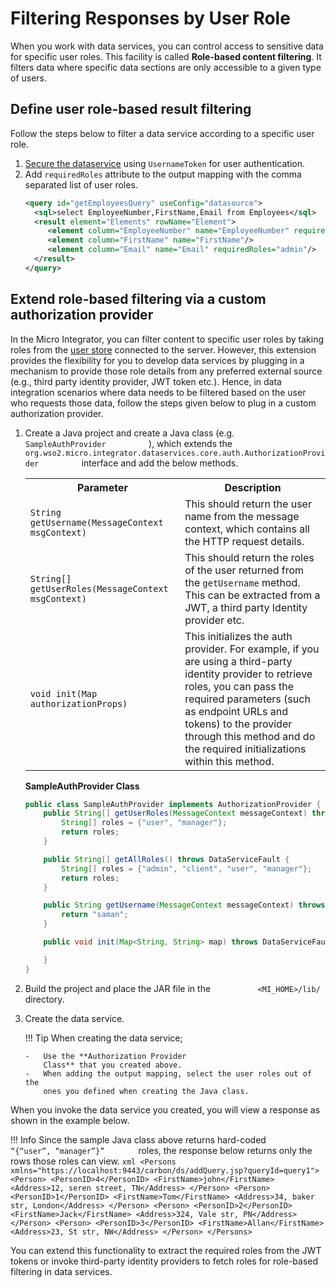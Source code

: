 # Filtering Responses by User Role

When you work with data services, you can control access to sensitive
data for specific user roles. This facility is called **Role-based
content filtering**. It filters data where specific data sections are
only accessible to a given type of users.

## Define user role-based result filtering

Follow the steps below to filter a data service according to a specific user role.

1. [Secure the dataservice](../../../../develop/creating-artifacts/data-services/securing-data-services) using `UsernameToken` for user authentication.
2. Add `requiredRoles` attribute to the output mapping with the comma separated list of user roles.
    ```xml
    <query id="getEmployeesQuery" useConfig="datasource">
      <sql>select EmployeeNumber,FirstName,Email from Employees</sql>
      <result element="Elements" rowName="Element">
         <element column="EmployeeNumber" name="EmployeeNumber" requiredRoles="admin, role1" xsdType="string"/>
         <element column="FirstName" name="FirstName"/>
         <element column="Email" name="Email" requiredRoles="admin"/>
      </result>
    </query>
    ``` 

## Extend role-based filtering via a custom authorization provider

In the Micro Integrator, you can filter content to specific user roles by taking roles from
the [user store](../../../setup/user_stores/setting_up_a_userstore) connected to the server. However, this extension provides
the flexibility for you to develop data services by plugging in a
mechanism to provide those role details from any preferred external
source (e.g., third party identity provider, JWT token etc.). Hence, in
data integration scenarios where data needs to be filtered based on the
user who requests those data, follow the steps given below to plug in a custom
authorization provider.

1.  Create a Java project and create a Java class (e.g.
    `           SampleAuthProvider          ` ), which extends the
    `           org.wso2.micro.integrator.dataservices.core.auth.AuthorizationProvider          `
    interface and add the below methods.

    <table>
      <tr>
        <th>
          Parameter
        </th>
        <th>
          Description
        </th>
      </tr>
      <tr>
        <td>
          <code>String getUsername(MessageContext msgContext) </code>
        </td>
        <td>
          This should return the user name from the message context, which contains all the HTTP request details. 
        </td>
      </tr>
      <tr>
        <td>
          <code>String[] getUserRoles(MessageContext msgContext)</code>
        </td>
        <td>
          This should return the roles of the user returned from the <code>getUsername</code> method. This can be extracted from a JWT, a third party Identity provider etc.
        </td>
      </tr>
      <tr>
        <td>
          <code>void init(Map<String, String> authorizationProps)</code>
        </td>
        <td>
          This initializes the auth provider. For example, if you are using a third-party identity provider to retrieve roles, you can pass the required parameters (such as endpoint URLs and tokens) to the provider through this method and do the required initializations within this method.
        </td>
      </tr>
    </table>

    **SampleAuthProvider Class**

    ```java
    public class SampleAuthProvider implements AuthorizationProvider {
        public String[] getUserRoles(MessageContext messageContext) throws DataServiceFault {
            String[] roles = {"user", "manager"};
            return roles;
        }    

        public String[] getAllRoles() throws DataServiceFault {
            String[] roles = {"admin", "client", "user", "manager"};
            return roles;
        }

        public String getUsername(MessageContext messageContext) throws DataServiceFault {
            return "saman";
        }

        public void init(Map<String, String> map) throws DataServiceFault {

        }
    }
    ```

2.  Build the project and place the JAR file in the
    `           <MI_HOME>/lib/          ` directory.

3.  Create the data service.

    !!! Tip
        When creating the data service;

        -   Use the **Authorization Provider
            Class** that you created above.     
        -   When adding the output mapping, select the user roles out of the
            ones you defined when creating the Java class.   

When you invoke the data service you created, you will view a response
as shown in the example below.

!!! Info
    Since the sample Java class above returns hard-coded `         “{“user”, “manager”}”        ` roles, the response below returns only the rows those roles can view.
    ```xml
    <Persons xmlns="https://localhost:9443/carbon/ds/addQuery.jsp?queryId=query1">
       <Person>
          <PersonID>4</PersonID>
          <FirstName>john</FirstName>
          <Address>12, seren street, TN</Address>
       </Person>
       <Person>
          <PersonID>1</PersonID>
          <FirstName>Tom</FirstName>
          <Address>34, baker str, London</Address>
       </Person>
       <Person>
          <PersonID>2</PersonID>
          <FirstName>Jack</FirstName>
          <Address>324, Vale str, PN</Address>
       </Person>
       <Person>
          <PersonID>3</PersonID>
          <FirstName>Allan</FirstName>
          <Address>23, St str, NW</Address>
       </Person>
    </Persons>
    ```

You can extend this functionality to extract the required roles from the JWT
tokens or invoke third-party identity providers to fetch roles for role-based filtering in data services.
